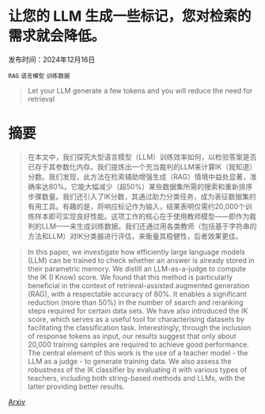 # 让您的 LLM 生成一些标记，您对检索的需求就会降低。

发布时间：2024年12月16日

`RAG` `语言模型` `训练数据`

> Let your LLM generate a few tokens and you will reduce the need for retrieval

# 摘要

> 在本文中，我们探究大型语言模型（LLM）训练效率如何，以检验答案是否已存于其参数化内存。我们提炼出一个充当裁判的LLM来计算IK（我知道）分数。我们发现，此方法在检索辅助增强生成（RAG）情境中益处显著，准确率达80%。它能大幅减少（超50%）某些数据集所需的搜索和重新排序步骤数量。我们还引入了IK分数，其通过助力分类任务，成为表征数据集的有用工具。有趣的是，将响应标记作为输入，结果表明仅需约20,000个训练样本即可实现良好性能。这项工作的核心在于使用教师模型——即作为裁判的LLM——来生成训练数据。我们还通过用各类教师（包括基于字符串的方法和LLM）对IK分类器进行评估，来衡量其稳健性，后者效果更佳。

> In this paper, we investigate how efficiently large language models (LLM) can be trained to check whether an answer is already stored in their parametric memory. We distill an LLM-as-a-judge to compute the IK (I Know) score. We found that this method is particularly beneficial in the context of retrieval-assisted augmented generation (RAG), with a respectable accuracy of 80%. It enables a significant reduction (more than 50%) in the number of search and reranking steps required for certain data sets. We have also introduced the IK score, which serves as a useful tool for characterising datasets by facilitating the classification task. Interestingly, through the inclusion of response tokens as input, our results suggest that only about 20,000 training samples are required to achieve good performance. The central element of this work is the use of a teacher model - the LLM as a judge - to generate training data. We also assess the robustness of the IK classifier by evaluating it with various types of teachers, including both string-based methods and LLMs, with the latter providing better results.

[Arxiv](https://arxiv.org/abs/2412.11536)